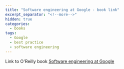 ```yaml
---
title: "Software engineering at Google - book link"
excerpt_separator: "<!--more-->"
hidden: true
categories:
  - books
tags:
  - Google
  - best practice
  - software engineering
---
```


Link to O'Reilly book [Software engineering at Google](https://abseil.io/resources/swe-book)

